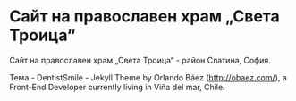 # Сайт на православен храм „Света Троица“

Сайт на православен храм „Света Троица“ - район Слатина, София.

Тема - DentistSmile - Jekyll Theme by Orlando Báez (http://obaez.com/), a Front-End Developer currently living in Viña del mar, Chile.

